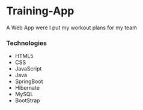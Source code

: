 # Training-App
A Web App were I put my workout plans for my team

### Technologies
* HTML5
* CSS
* JavaScript
* Java
* SpringBoot
* Hibernate
* MySQL
* BootStrap
